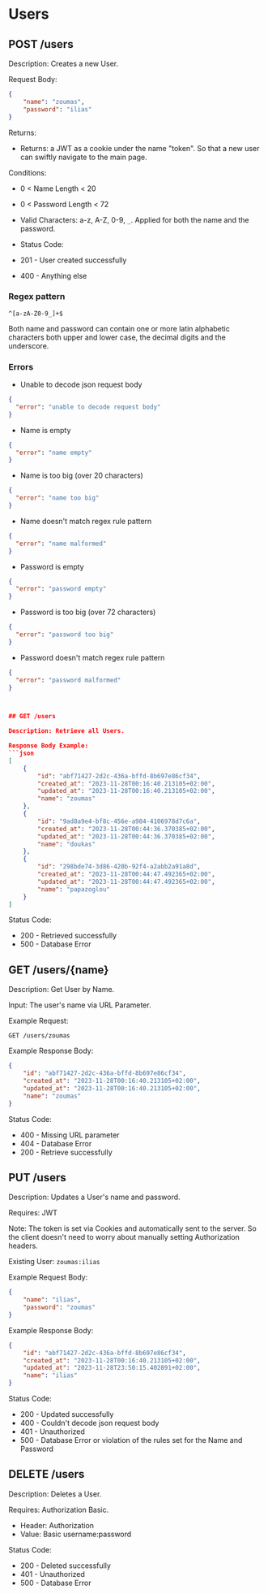 # Users

## POST /users

Description: Creates a new User.

Request Body:
```json
{
    "name": "zoumas",
    "password": "ilias"
}
```

Returns:
* Returns: a JWT as a cookie under the name "token". So that a new user can swiftly navigate to the main page.

Conditions:
* 0 < Name Length < 20
* 0 < Password Length < 72
* Valid Characters: a-z, A-Z, 0-9, `_`. Applied for both the name and the password.

* Status Code: 
* 201 - User created successfully 
* 400 - Anything else

### Regex pattern

`^[a-zA-Z0-9_]+$`

Both name and password can contain one or more latin alphabetic characters both upper and lower case, the decimal digits and the underscore.

### Errors

* Unable to decode json request body
```json
{
  "error": "unable to decode request body"
}
```
* Name is empty
```json
{
  "error": "name empty"
}
```

* Name is too big (over 20 characters)
```json
{
  "error": "name too big"
}
```

* Name doesn't match regex rule pattern
```json
{
  "error": "name malformed"
}
```

* Password is empty
```json
{
  "error": "password empty"
}
```

* Password is too big (over 72 characters)
```json
{
  "error": "password too big"
}
```

* Password doesn't match regex rule pattern
```json
{
  "error": "password malformed"
}



## GET /users

Description: Retrieve all Users.

Response Body Example:
```json
[
    {
        "id": "abf71427-2d2c-436a-bffd-8b697e86cf34",
        "created_at": "2023-11-28T00:16:40.213105+02:00",
        "updated_at": "2023-11-28T00:16:40.213105+02:00",
        "name": "zoumas"
    },
    {
        "id": "9ad8a9e4-bf8c-456e-a984-4106978d7c6a",
        "created_at": "2023-11-28T00:44:36.370385+02:00",
        "updated_at": "2023-11-28T00:44:36.370385+02:00",
        "name": "doukas"
    },
    {
        "id": "298bde74-3d86-420b-92f4-a2abb2a91a8d",
        "created_at": "2023-11-28T00:44:47.492365+02:00",
        "updated_at": "2023-11-28T00:44:47.492365+02:00",
        "name": "papazoglou"
    }
]
```

Status Code: 
* 200 - Retrieved successfully
* 500 - Database Error

## GET /users/{name}

Description: Get User by Name.

Input: The user's name via URL Parameter.

Example Request: 

`GET /users/zoumas`

Example Response Body:
```json
{
    "id": "abf71427-2d2c-436a-bffd-8b697e86cf34",
    "created_at": "2023-11-28T00:16:40.213105+02:00",
    "updated_at": "2023-11-28T00:16:40.213105+02:00",
    "name": "zoumas"
}
```

Status Code:
* 400 - Missing URL parameter
* 404 - Database Error
* 200 - Retrieve successfully

## PUT /users

Description: Updates a User's name and password.

Requires: JWT

Note: The token is set via Cookies and automatically sent to the server. So the client doesn't need to worry about manually setting Authorization headers.

Existing User: `zoumas:ilias`

Example Request Body:
```json
{
    "name": "ilias",
    "password": "zoumas"
}
```

Example Response Body:
```json
{
    "id": "abf71427-2d2c-436a-bffd-8b697e86cf34",
    "created_at": "2023-11-28T00:16:40.213105+02:00",
    "updated_at": "2023-11-28T23:50:15.402891+02:00",
    "name": "ilias"
}
```

Status Code:
* 200 - Updated successfully
* 400 - Couldn't decode json request body
* 401 - Unauthorized
* 500 - Database Error or violation of the rules set for the Name and Password

## DELETE /users

Description: Deletes a User.

Requires: Authorization Basic.

* Header: Authorization
* Value: Basic username:password

Status Code: 
* 200 - Deleted successfully
* 401 - Unauthorized
* 500 - Database Error

